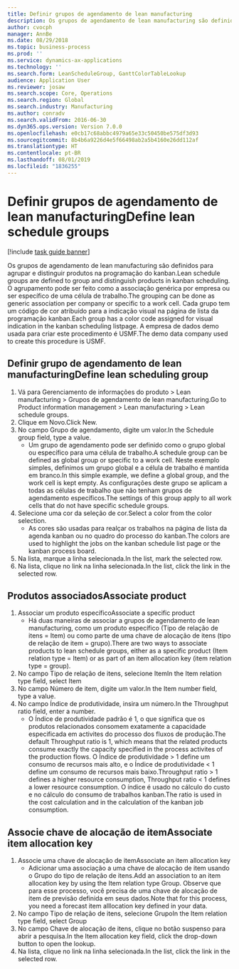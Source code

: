 ```yaml
---
title: Definir grupos de agendamento de lean manufacturing
description: Os grupos de agendamento de lean manufacturing são definidos para agrupar e distinguir produtos na programação do kanban.
author: cvocph
manager: AnnBe
ms.date: 08/29/2018
ms.topic: business-process
ms.prod: ''
ms.service: dynamics-ax-applications
ms.technology: ''
ms.search.form: LeanScheduleGroup, GanttColorTableLookup
audience: Application User
ms.reviewer: josaw
ms.search.scope: Core, Operations
ms.search.region: Global
ms.search.industry: Manufacturing
ms.author: conradv
ms.search.validFrom: 2016-06-30
ms.dyn365.ops.version: Version 7.0.0
ms.openlocfilehash: e0cb17c68abbc4979a65e33c50450be575df3d93
ms.sourcegitcommit: 8b4b6a9226d4e5f66498ab2a5b4160e26dd112af
ms.translationtype: HT
ms.contentlocale: pt-BR
ms.lasthandoff: 08/01/2019
ms.locfileid: "1836255"
---
```

# <a name="define-lean-schedule-groups"></a><span data-ttu-id="e63af-103">Definir grupos de agendamento de lean manufacturing</span><span class="sxs-lookup"><span data-stu-id="e63af-103">Define lean schedule groups</span></span>

[!include [task guide banner](../../includes/task-guide-banner.md)]

<span data-ttu-id="e63af-104">Os grupos de agendamento de lean manufacturing são definidos para agrupar e distinguir produtos na programação do kanban.</span><span class="sxs-lookup"><span data-stu-id="e63af-104">Lean schedule groups are defined to group and distinguish products in kanban scheduling.</span></span> <span data-ttu-id="e63af-105">O agrupamento pode ser feito como a associação genérica por empresa ou ser específico de uma célula de trabalho.</span><span class="sxs-lookup"><span data-stu-id="e63af-105">The grouping can be done as generic association per company or specific to a work cell.</span></span> <span data-ttu-id="e63af-106">Cada grupo tem um código de cor atribuído para a indicação visual na página de lista da programação kanban.</span><span class="sxs-lookup"><span data-stu-id="e63af-106">Each group has a color code assigned for visual indication in the kanban scheduling listpage.</span></span> <span data-ttu-id="e63af-107">A empresa de dados demo usada para criar este procedimento é USMF.</span><span class="sxs-lookup"><span data-stu-id="e63af-107">The demo data company used to create this procedure is USMF.</span></span>


## <a name="define-lean-scheduling-group"></a><span data-ttu-id="e63af-108">Definir grupo de agendamento de lean manufacturing</span><span class="sxs-lookup"><span data-stu-id="e63af-108">Define lean scheduling group</span></span>
1. <span data-ttu-id="e63af-109">Vá para Gerenciamento de informações do produto > Lean manufacturing > Grupos de agendamento de lean manufacturing.</span><span class="sxs-lookup"><span data-stu-id="e63af-109">Go to Product information management > Lean manufacturing > Lean schedule groups.</span></span>
2. <span data-ttu-id="e63af-110">Clique em Novo.</span><span class="sxs-lookup"><span data-stu-id="e63af-110">Click New.</span></span>
3. <span data-ttu-id="e63af-111">No campo Grupo de agendamento, digite um valor.</span><span class="sxs-lookup"><span data-stu-id="e63af-111">In the Schedule group field, type a value.</span></span>
    * <span data-ttu-id="e63af-112">Um grupo de agendamento pode ser definido como o grupo global ou específico para uma célula de trabalho.</span><span class="sxs-lookup"><span data-stu-id="e63af-112">A schedule group can be defined as global group or specific to a work cell.</span></span> <span data-ttu-id="e63af-113">Neste exemplo simples, definimos um grupo global e a célula de trabalho é mantida em branco.</span><span class="sxs-lookup"><span data-stu-id="e63af-113">In this simple example, we define a global group, and the work cell is kept empty.</span></span> <span data-ttu-id="e63af-114">As configurações deste grupo se aplicam a todas as células de trabalho que não tenham grupos de agendamento específicos.</span><span class="sxs-lookup"><span data-stu-id="e63af-114">The settings of this group apply to all work cells that do not have specific schedule groups.</span></span>  
4. <span data-ttu-id="e63af-115">Selecione uma cor da seleção de cor.</span><span class="sxs-lookup"><span data-stu-id="e63af-115">Select a color from the color selection.</span></span>
    * <span data-ttu-id="e63af-116">As cores são usadas para realçar os trabalhos na página de lista da agenda kanban ou no quadro do processo do kanban.</span><span class="sxs-lookup"><span data-stu-id="e63af-116">The colors are used to highlight the jobs on the kanban schedule list page or the kanban process board.</span></span>  
5. <span data-ttu-id="e63af-117">Na lista, marque a linha selecionada.</span><span class="sxs-lookup"><span data-stu-id="e63af-117">In the list, mark the selected row.</span></span>
6. <span data-ttu-id="e63af-118">Na lista, clique no link na linha selecionada.</span><span class="sxs-lookup"><span data-stu-id="e63af-118">In the list, click the link in the selected row.</span></span>

## <a name="associate-product"></a><span data-ttu-id="e63af-119">Produtos associados</span><span class="sxs-lookup"><span data-stu-id="e63af-119">Associate product</span></span>
1. <span data-ttu-id="e63af-120">Associar um produto específico</span><span class="sxs-lookup"><span data-stu-id="e63af-120">Associate a specific product</span></span>
    * <span data-ttu-id="e63af-121">Há duas maneiras de associar a grupos de agendamento de lean manufacturing, como um produto específico (Tipo de relação de itens = Item) ou como parte de uma chave de alocação de itens (tipo de relação de item = grupo).</span><span class="sxs-lookup"><span data-stu-id="e63af-121">There are two ways to associate products to lean schedule groups, either as a specific product (Item relation type = Item) or as part of an item allocation key (item relation type = group).</span></span>    
2. <span data-ttu-id="e63af-122">No campo Tipo de relação de itens, selecione Item</span><span class="sxs-lookup"><span data-stu-id="e63af-122">In the Item relation type field, select Item</span></span>
3. <span data-ttu-id="e63af-123">No campo Número de item, digite um valor.</span><span class="sxs-lookup"><span data-stu-id="e63af-123">In the Item number field, type a value.</span></span>
4. <span data-ttu-id="e63af-124">No campo Índice de produtividade, insira um número.</span><span class="sxs-lookup"><span data-stu-id="e63af-124">In the Throughput ratio field, enter a number.</span></span>
    * <span data-ttu-id="e63af-125">O Índice de produtividade padrão é 1, o que significa que os produtos relacionados consomem exatamente a capacidade especificada em activites do processo dos fluxos de produção.</span><span class="sxs-lookup"><span data-stu-id="e63af-125">The default Throughput ratio is 1, which means that the related products consume exactly the capacity specified in the process activites of the production flows.</span></span> <span data-ttu-id="e63af-126">O Índice de produtividade > 1 define um consumo de recursos mais alto, e o Índice de produtividade < 1 define um consumo de recursos mais baixo.</span><span class="sxs-lookup"><span data-stu-id="e63af-126">Throughput ratio > 1 defines a higher resource consumption, Throughput ratio < 1 defines a lower resource consumption.</span></span> <span data-ttu-id="e63af-127">O índice é usado no cálculo do custo e no cálculo do consumo de trabalhos kanban.</span><span class="sxs-lookup"><span data-stu-id="e63af-127">The ratio is used in the cost calculation and in the calculation of the kanban job consumption.</span></span>  

## <a name="associate-item-allocation-key"></a><span data-ttu-id="e63af-128">Associe chave de alocação de item</span><span class="sxs-lookup"><span data-stu-id="e63af-128">Associate item allocation key</span></span>
1. <span data-ttu-id="e63af-129">Associe uma chave de alocação de item</span><span class="sxs-lookup"><span data-stu-id="e63af-129">Associate an item allocation key</span></span>
    * <span data-ttu-id="e63af-130">Adicionar uma associação a uma chave de alocação de item usando o Grupo do tipo de relação de itens.</span><span class="sxs-lookup"><span data-stu-id="e63af-130">Add an association to an item allocation key by using the Item relation type Group.</span></span>   <span data-ttu-id="e63af-131">Observe que para esse processo, você precisa de uma chave de alocação de item de previsão definida em seus dados.</span><span class="sxs-lookup"><span data-stu-id="e63af-131">Note that for this process, you need a forecast item alllocation key defined in your data.</span></span>  
2. <span data-ttu-id="e63af-132">No campo Tipo de relação de itens, selecione Grupo</span><span class="sxs-lookup"><span data-stu-id="e63af-132">In the Item relation type field, select Group</span></span>
3. <span data-ttu-id="e63af-133">No campo Chave de alocação de itens, clique no botão suspenso para abrir a pesquisa.</span><span class="sxs-lookup"><span data-stu-id="e63af-133">In the Item allocation key field, click the drop-down button to open the lookup.</span></span>
4. <span data-ttu-id="e63af-134">Na lista, clique no link na linha selecionada.</span><span class="sxs-lookup"><span data-stu-id="e63af-134">In the list, click the link in the selected row.</span></span>

